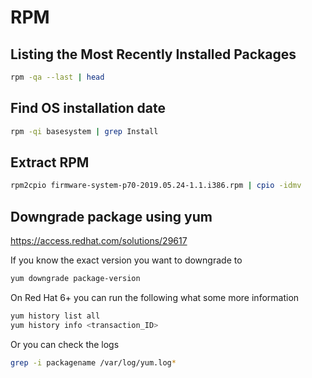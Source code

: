 # RPM

## Listing the Most Recently Installed Packages

```bash
rpm -qa --last | head
```

## Find OS installation date

```bash
rpm -qi basesystem | grep Install
```

## Extract RPM

```bash
rpm2cpio firmware-system-p70-2019.05.24-1.1.i386.rpm | cpio -idmv
```

## Downgrade package using yum

https://access.redhat.com/solutions/29617

If you know the exact version you want to downgrade to

```bash
yum downgrade package-version
```

On Red Hat 6+ you can run the following what some more information

```bash
yum history list all
yum history info <transaction_ID>
```

Or you can check the logs

```bash
grep -i packagename /var/log/yum.log*
```